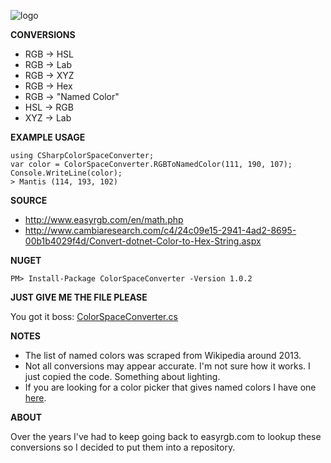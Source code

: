![logo](https://github.com/smchughinfo/csharpcolorspaceconverter/blob/master/logo.png)

**CONVERSIONS**

* RGB -> HSL
* RGB -> Lab
* RGB -> XYZ
* RGB -> Hex
* RGB -> "Named Color"
* HSL -> RGB
* XYZ -> Lab

**EXAMPLE USAGE**

    using CSharpColorSpaceConverter;
    var color = ColorSpaceConverter.RGBToNamedColor(111, 190, 107);
    Console.WriteLine(color);
    > Mantis (114, 193, 102)

**SOURCE**

* http://www.easyrgb.com/en/math.php
* http://www.cambiaresearch.com/c4/24c09e15-2941-4ad2-8695-00b1b4029f4d/Convert-dotnet-Color-to-Hex-String.aspx

**NUGET**
 
`PM> Install-Package ColorSpaceConverter -Version 1.0.2`
 

**JUST GIVE ME THE FILE PLEASE**

You got it boss: [ColorSpaceConverter.cs](https://github.com/smchughinfo/csharpcolorspaceconverter/blob/master/ColorConverter/ColorSpaceConverter.cs)

**NOTES**

* The list of named colors was scraped from Wikipedia around 2013. 
* Not all conversions may appear accurate. I'm not sure how it works. I just copied the code. Something about lighting.
* If you are looking for a color picker that gives named colors I have one [here](https://github.com/smchughinfo/color).

**ABOUT**

 Over the years I've had to keep going back to easyrgb.com to lookup these conversions so I decided to put them into a repository.